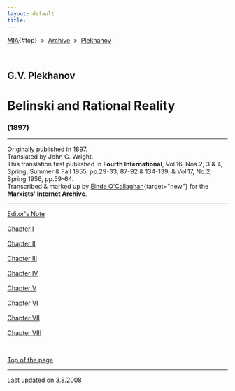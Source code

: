 ```yaml
---
layout: default
title: 
---
```

[MIA](../../../../index.htm){#top}  \> 
[Archive](../../../index.htm)  \>  [Plekhanov](../../index.htm)

 

## G.V. Plekhanov

# Belinski and Rational Reality

### (1897)

------------------------------------------------------------------------

Originally published in 1897.\
Translated by John G. Wright.\
This translation first published in **Fourth International**, Vol.16,
Nos.2, 3 & 4, Spring, Summer & Fall 1955, pp.29-33, 87-92 & 134-139, &
Vol.17, No.2, Spring 1956, pp.59-64.\
Transcribed & marked up by [Einde
O'Callaghan](../../../../admin/volunteers/biographies/eocallaghan.htm){target="new"}
for the **Marxists' Internet Archive**.

------------------------------------------------------------------------

[Editor's Note](intro.htm)\
\
[Chapter I](part1.htm)\
\
[Chapter II](part1.htm#ch2)\
\
[Chapter III](part2.htm)\
\
[Chapter IV](part2.htm#ch4)\
\
[Chapter V](part3.htm)\
\
[Chapter VI](part3.htm#ch6)\
\
[Chapter VII](part4.htm)\
\
[Chapter VIII](part4.htm#ch8)

 

[Top of the page](#top)

------------------------------------------------------------------------

Last updated on 3.8.2008
